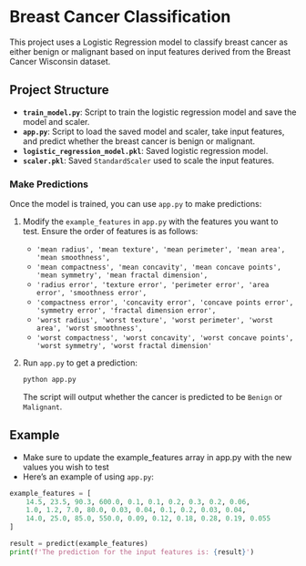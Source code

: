# Breast Cancer Classification

This project uses a Logistic Regression model to classify breast cancer as either benign or malignant based on input features derived from the Breast Cancer Wisconsin dataset.

## Project Structure

- **`train_model.py`**: Script to train the logistic regression model and save the model and scaler.
- **`app.py`**: Script to load the saved model and scaler, take input features, and predict whether the breast cancer is benign or malignant.
- **`logistic_regression_model.pkl`**: Saved logistic regression model.
- **`scaler.pkl`**: Saved `StandardScaler` used to scale the input features.

### Make Predictions

Once the model is trained, you can use `app.py` to make predictions:

1. Modify the `example_features` in `app.py` with the features you want to test. Ensure the order of features is as follows:
    - `'mean radius', 'mean texture', 'mean perimeter', 'mean area', 'mean smoothness',`
    - `'mean compactness', 'mean concavity', 'mean concave points', 'mean symmetry', 'mean fractal dimension',`
    - `'radius error', 'texture error', 'perimeter error', 'area error', 'smoothness error',`
    - `'compactness error', 'concavity error', 'concave points error', 'symmetry error', 'fractal dimension error',`
    - `'worst radius', 'worst texture', 'worst perimeter', 'worst area', 'worst smoothness',`
    - `'worst compactness', 'worst concavity', 'worst concave points', 'worst symmetry', 'worst fractal dimension'`

2. Run `app.py` to get a prediction:
    ```bash
    python app.py
    ```
   The script will output whether the cancer is predicted to be `Benign` or `Malignant`.

## Example
- Make sure to update the example_features array in app.py with the new values you wish to test
- Here’s an example of using `app.py`:

```python
example_features = [
    14.5, 23.5, 90.3, 600.0, 0.1, 0.1, 0.2, 0.3, 0.2, 0.06,
    1.0, 1.2, 7.0, 80.0, 0.03, 0.04, 0.1, 0.2, 0.03, 0.04,
    14.0, 25.0, 85.0, 550.0, 0.09, 0.12, 0.18, 0.28, 0.19, 0.055
]

result = predict(example_features)
print(f'The prediction for the input features is: {result}')
